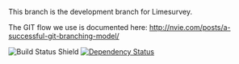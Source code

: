 This branch is the development branch for Limesurvey.

The GIT flow we use is documented here: http://nvie.com/posts/a-successful-git-branching-model/

![Build Status Shield](http://phpci.befound.nl/build-status/image/1?branch=develop "PHPCI Build Status")
[![Dependency Status](https://www.versioneye.com/user/projects/5667fc3afdeb51002f000136/badge.svg?style=flat)](https://www.versioneye.com/user/projects/5667fc3afdeb51002f000136)
